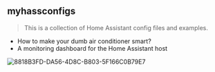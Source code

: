 
## myhassconfigs

> This is a collection of Home Assistant config files and examples.

- How to make your dumb air conditioner smart?
- A monitoring dashboard for the Home Assistant host

![8818B3FD-DA56-4D8C-B803-5F166C0B79E7](https://user-images.githubusercontent.com/30338980/181823772-e9ac2a9d-2350-4c0a-9f94-b9bf6b8e1ce4.png)

